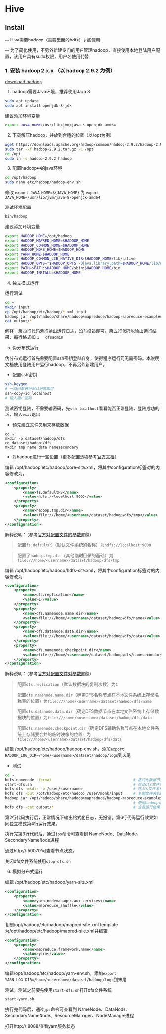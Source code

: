 # Hive

## Install

-- Hive需要hadoop（需要里面的hdfs）才能使用

-- 为了简化使用，不另外新建专门的用户管理hadoop，直接使用本地登陆用户配置，该用户具有sudo权限，用户名使用<username>代替

### 1. 安装 hadoop 2.x.x （以 hadoop 2.9.2 为例）

[download hadoop](https://downloads.apache.org/hadoop/common/)

1. hadoop需要Java环境，推荐使用Java 8

```bash
sudo apt update
sudo apt install openjdk-8-jdk
```

建议添加环境变量
```bash
export JAVA_HOME=/usr/lib/jvm/java-8-openjdk-amd64
```

2. 下载解压hadoop，并放到合适的位置（以/opt为例）

```bash
wget https://downloads.apache.org/hadoop/common/hadoop-2.9.2/hadoop-2.9.2.tar.gz
sudo tar -xf hadoop-2.9.2.tar.gz -C /opt
cd /opt
sudo ln -s hadoop-2.9.2 hadoop
```

3. 配置hadoop中的java环境

```bash
cd /opt/hadoop
sudo nano etc/hadoop/hadoop-env.sh
```

修改 `export JAVA_HOME=${JAVA_HOME}` 为 `export JAVA_HOME=/usr/lib/jvm/java-8-openjdk-amd64`

测试环境配置
```bash
bin/hadoop
```

建议添加环境变量
```bash
export HADOOP_HOME=/opt/hadoop
export HADOOP_MAPRED_HOME=$HADOOP_HOME
export HADOOP_COMMON_HOME=$HADOOP_HOME
export HADOOP_HDFS_HOME=$HADOOP_HOME
export YARN_HOME=$HADOOP_HOME
export HADOOP_COMMON_LIB_NATIVE_DIR=$HADOOP_HOME/lib/native
export HADOOP_OPTS="$HADOOP_OPTS -Djava.library.path=$HADOOP_HOME/lib/native"
export PATH=$PATH:$HADOOP_HOME/sbin:$HADOOP_HOME/bin
export HADOOP_INSTALL=$HADOOP_HOME
```

4. 独立模式运行

运行测试

```bash
cd ~
mkdir input
cp /opt/hadoop/etc/hadoop/*.xml input
hadoop jar /opt/hadoop/share/hadoop/mapreduce/hadoop-mapreduce-examples-2.9.2.jar grep input output 'dfs[a-z.]+'
cat output/*
```

解释：第四行代码运行输出运行日志，没有报错即可，第五行代码能输出运行结果，每行格式如 `1	dfsadmin`

5. 伪分布式运行

伪分布式运行首先需要配置ssh密钥登陆自身，使得程序运行可无需密码。本说明文档使用登陆用户运行hadoop，不再另外新建用户。

* 配置ssh密钥
```bash
ssh-keygen
# 一路回车进行默认配置即可
ssh-copy-id localhost
# 输入用户密码
```

测试密钥登陆，不需要输密码，先`ssh localhost`看看能否正常登陆，登陆成功的话，输入`exit`退出

* 预先建立文件夹用来存放数据
```
cd ~
mkdir -p dataset/hadoop/dfs
cd dataset/hadoop/dfs
mkdir tmp name data namesecondary
```

* 对hadoop进行一些设置（更多配置选项参考[官方文档](https://hadoop.apache.org/docs/r2.9.2/hadoop-project-dist/)）

编辑 /opt/hadoop/etc/hadoop/core-site.xml，将其中configuration标签对的内容修改为，
```xml
<configuration>
    <property>
        <name>fs.defaultFS</name>
        <value>hdfs://localhost:9000</value>
    </property>
    <property>
        <name>hadoop.tmp.dir</name>
        <value>file:///home/<username>/dataset/hadoop/dfs/tmp</value>
    </property>
</configuration>
```

解释说明：（参考[官方对配置文件的参数解释](https://hadoop.apache.org/docs/r2.9.2/hadoop-project-dist/hadoop-common/core-default.xml)）

> 配置`fs.defaultFS`（默认文件系统的名称）为`hdfs://localhost:9000`

> 配置了`hadoop.tmp.dir`（其他临时目录的基础）为`file:///home/<username>/dataset/hadoop/dfs/tmp`

编辑 /opt/hadoop/etc/hadoop/hdfs-site.xml，将其中configuration标签对的内容修改为
```xml
<configuration>
    <property>
        <name>dfs.replication</name>
        <value>1</value>
    </property>
    <property>
        <name>dfs.namenode.name.dir</name>
        <value>file:///home/<username>/dataset/hadoop/dfs/name</value>
    </property>
    <property>
        <name>dfs.datanode.data.dir</name>
        <value>file:///home/<username>/dataset/hadoop/dfs/data</value>
    </property>
    <property>
        <name>dfs.namenode.checkpoint.dir</name>
        <value>file:///home/<username>/dataset/hadoop/dfs/namesecondary</value>
    </property>
</configuration>
```

解释说明：（参考[官方对配置文件对参数解释](https://hadoop.apache.org/docs/r2.9.2/hadoop-project-dist/hadoop-hdfs/hdfs-default.xml)）

> 配置`dfs.replication`（默认数据块的复制次数）为`1`
> 
> 配置`dfs.namenode.name.dir`（确定DFS名称节点在本地文件系统上存储名称表的位置）为`file:///home/<username>/dataset/hadoop/dfs/name`
> 
> 配置`dfs.datanode.data.dir`（确定DFS数据节点在本地文件系统上存储数据块的位置）为`file:///home/<username>/dataset/hadoop/dfs/data`
> 
> 配置`dfs.namenode.checkpoint.dir`（确定DFS辅助名称节点在本地文件系统上存储要合并的临时映像的位置）为`file:///home/<username>/dataset/hadoop/dfs/data`

编辑 /opt/hadoop/etc/hadoop/hadoop-env.sh，添加`export HADOOP_LOG_DIR=/home/<username>/dataset/hadoop/logs`到末尾

* 测试

```bash
cd ~
hdfs namenode -format                                     # 格式化数据节点
start-dfs.sh                                              # 启动dfs文件系统
hdfs dfs -mkdir -p /user/<username>                       # 在dfs文件系统中建立用户文件夹
hdfs dfs -put /opt/hadoop/etc/hadoop /user/monk/input     # 复制文件夹到dfs文件系统中
hadoop jar /opt/hadoop/share/hadoop/mapreduce/hadoop-mapreduce-examples-2.9.2.jar grep input output 'dfs[a-z.]+'
                                                          # 使用hadoop运行程序
hdfs dfs -cat output/*                                    # 查看运行结果
```

第2行代码执行后，正常情况下输出格式化日志，无报错。第6行代码运行效果如同独立模式第4行运行效果。

执行完第3行代码后，通过`jps`命令可查看到 NameNode、DataNode、SecondaryNameNode进程

通过http://<ip address>:50070/可查看节点状态。

关闭dfs文件系统使用`stop-dfs.sh`

6. 模拟分布式运行

编辑 /opt/hadoop/etc/hadoop/yarn-site.xml

```xml
<configuration>
    <property>
        <name>yarn.nodemanager.aux-services</name>
        <value>mapreduce_shuffle</value>
    </property>
</configuration>
```

复制/opt/hadoop/etc/hadoop/mapred-site.xml.template为/opt/hadoop/etc/hadoop/mapred-site.xml并编辑
```xml
<configuration>
    <property>
        <name>mapreduce.framework.name</name>
        <value>yarn</value>
    </property>
</configuration>
```

编辑/opt/hadoop/etc/hadoop/yarn-env.sh，添加`export YARN_LOG_DIR=/home/<username>/dataset/hadoop/logs`到末尾

测试，测试之前要先使用`start-dfs.sh`打开dfs文件系统
```bash
start-yarn.sh
```
执行完代码后，通过`jps`命令可查看到 NameNode、DataNode、SecondaryNameNode、ResourceManager、NodeManager进程

打开http://<ip address>:8088/查看yarn服务状态

